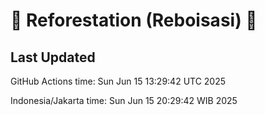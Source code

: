 
# 🌳 Reforestation (Reboisasi) 🌲

## Last Updated

GitHub Actions time: Sun Jun 15 13:29:42 UTC 2025

Indonesia/Jakarta time: Sun Jun 15 20:29:42 WIB 2025

